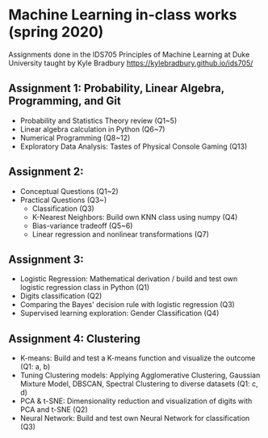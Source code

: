 # Machine Learning in-class works (spring 2020)
Assignments done in the IDS705 Principles of Machine Learning at Duke University taught by Kyle Bradbury
https://kylebradbury.github.io/ids705/


Assignment 1: Probability, Linear Algebra, Programming, and Git
-
- Probability and Statistics Theory review (Q1~5)
- Linear algebra calculation in Python (Q6~7)
- Numerical Programming (Q8~12)
- Exploratory Data Analysis: Tastes of Physical Console Gaming (Q13)

Assignment 2:
- 
- Conceptual Questions (Q1~2)
- Practical Questions (Q3~)
  - Classification (Q3)
  - K-Nearest Neighbors: Build own KNN class using numpy (Q4)
  - Bias-variance tradeoff (Q5~6)
  - Linear regression and nonlinear transformations (Q7)

Assignment 3:
- 
- Logistic Regression: Mathematical derivation / build and test own logistic regression class in Python (Q1)
- Digits classification (Q2)
- Comparing the Bayes' decision rule with logistic regression (Q3)
- Supervised learning exploration: Gender Classification (Q4)

Assignment 4: Clustering
- 
- K-means: Build and test a K-means function and visualize the outcome (Q1: a, b)
- Tuning Clustering models: Applying Agglomerative Clustering, Gaussian Mixture Model, DBSCAN, Spectral Clustering to diverse datasets (Q1: c, d)
- PCA & t-SNE: Dimensionality reduction and visualization of digits with PCA and t-SNE (Q2)
- Neural Network: Build and test own Neural Network for classification (Q3)
